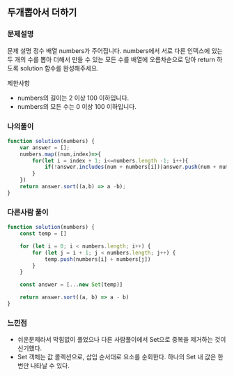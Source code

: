 ## 두개뽑아서 더하기 
### 문제설명
문제 설명
정수 배열 numbers가 주어집니다. numbers에서 서로 다른 인덱스에 있는 두 개의 수를 뽑아 더해서 만들 수 있는 모든 수를 배열에 오름차순으로 담아 return 하도록 solution 함수를 완성해주세요.

제한사항
- numbers의 길이는 2 이상 100 이하입니다.
- numbers의 모든 수는 0 이상 100 이하입니다.

### 나의풀이
```jsx
function solution(numbers) {
    var answer = [];
    numbers.map((num,index)=>{
        for(let i = index + 1; i<=numbers.length -1; i++){
            if(!answer.includes(num + numbers[i]))answer.push(num + numbers[i])
        }
    })
    return answer.sort((a,b) => a -b);
}
```

### 다른사람 풀이
```jsx
function solution(numbers) {
    const temp = []

    for (let i = 0; i < numbers.length; i++) {
        for (let j = i + 1; j < numbers.length; j++) {
            temp.push(numbers[i] + numbers[j])
        }
    }

    const answer = [...new Set(temp)]

    return answer.sort((a, b) => a - b)
}
```

### 느낀점 
- 쉬운문제라서 막힘없이 풀었으나 다른 사람풀이에서 Set으로 중복을 제거하는 것이 신기했다. 
- Set 객체는 값 콜렉션으로, 삽입 순서대로 요소를 순회한다. 하나의 Set 내 값은 한 번만 나타날 수 있다. 
